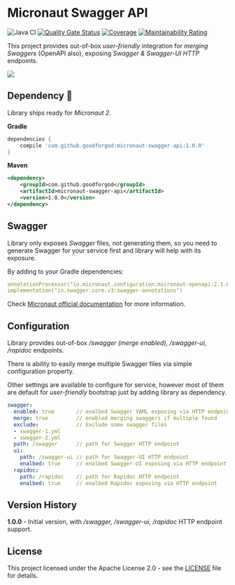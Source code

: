 # Micronaut Swagger API

![Java CI](https://github.com/GoodforGod/micronaut-swagger-api/workflows/Java%20CI/badge.svg)
[![Quality Gate Status](https://sonarcloud.io/api/project_badges/measure?project=GoodforGod_micronaut-swagger-api&metric=alert_status)](https://sonarcloud.io/dashboard?id=GoodforGod_micronaut-arangodb)
[![Coverage](https://sonarcloud.io/api/project_badges/measure?project=GoodforGod_micronaut-swagger-api&metric=coverage)](https://sonarcloud.io/dashboard?id=GoodforGod_micronaut-arangodb)
[![Maintainability Rating](https://sonarcloud.io/api/project_badges/measure?project=GoodforGod_micronaut-swagger-api&metric=sqale_rating)](https://sonarcloud.io/dashboard?id=GoodforGod_micronaut-arangodb)

This project provides out-of-box *user-friendly* integration for *merging Swaggers* (OpenAPI also), exposing *Swagger & Swagger-UI HTTP* endpoints.

![](https://media.giphy.com/media/HNOzdIugRSx8FnDKWR/giphy.gif)

## Dependency :rocket:

Library ships ready for *Micronaut 2*.

**Gradle**
```groovy
dependencies {
    compile 'com.github.goodforgod:micronaut-swagger-api:1.0.0'
}
```

**Maven**
```xml
<dependency>
    <groupId>com.github.goodforgod</groupId>
    <artifactId>micronaut-swagger-api</artifactId>
    <version>1.0.0</version>
</dependency>
```

## Swagger

Library only exposes *Swagger* files, not generating them, so you need to generate 
Swagger for your service first and library will help with its exposure.

By adding to your Gradle dependencies:

```yaml
annotationProcessor("io.micronaut.configuration:micronaut-openapi:2.1.0")
implementation("io.swagger.core.v3:swagger-annotations")
```

Check [Micronaut official documentation](https://micronaut-projects.github.io/micronaut-openapi/latest/guide/index.html) for more information.

## Configuration

Library provides out-of-box */swagger (merge enabled), /swagger-ui, /rapidoc* endpoints.

There is ability to easily merge multiple Swagger files via simple configuration property.

Other settings are available to configure for service, 
however most of them are default for *user-friendly* bootstrap just by adding library as dependency.

```yaml
swagger:
  enabled: true       // enalbed Swagger YAML exposing via HTTP endpoint  (default - true)
  merge: true         // enabled merging swaggers if multiple found       (default - true)
  exclude:            // Exclude some swagger files
  - swagger-1.yml
  - swagger-2.yml
  path: /swagger      // path for Swagger HTTP endpoint                   (default - /swagger)
  ui:
    path: /swagger-ui // path for Swagger-UI HTTP endpoint                (default - /swagger-ui)
    enalbed: true     // enalbed Swagger-UI exposing via HTTP endpoint    (default - true)
  rapidoc:
    path: /rapidoc    // path for Rapidoc HTTP endpoint                   (default - /rapidoc)
    enalbed: true     // enalbed Rapidoc exposing via HTTP endpoint       (default - false) 

```

## Version History

**1.0.0** - Initial version, with */swagger, /swagger-ui, /rapidoc* HTTP endpoint support.

## License

This project licensed under the Apache License 2.0 - see the [LICENSE](LICENSE) file for details.
